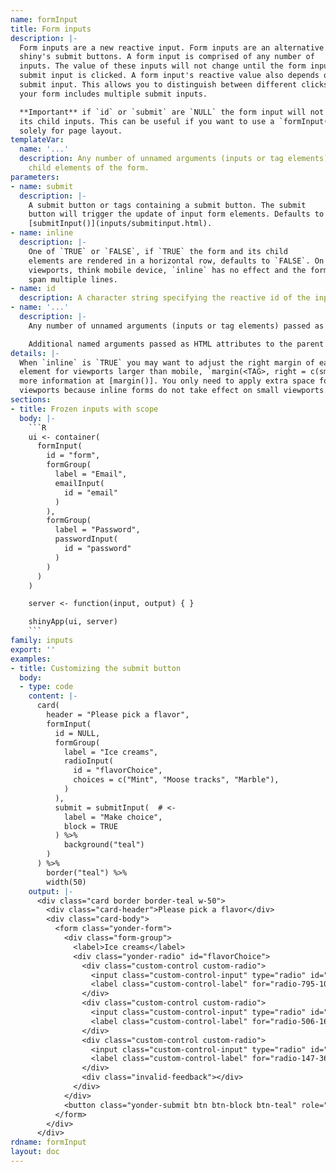 ```yaml
---
name: formInput
title: Form inputs
description: |-
  Form inputs are a new reactive input. Form inputs are an alternative to
  shiny's submit buttons. A form input is comprised of any number of
  inputs. The value of these inputs will not change until the form input's
  submit input is clicked. A form input's reactive value also depends on the
  submit input. This allows you to distinguish between different clicks if
  your form includes multiple submit inputs.

  **Important** if `id` or `submit` are `NULL` the form input will not freeze
  its child inputs. This can be useful if you want to use a `formInput()`
  solely for page layout.
templateVar:
  name: '...'
  description: Any number of unnamed arguments (inputs or tag elements) passed as
    child elements of the form.
parameters:
- name: submit
  description: |-
    A submit button or tags containing a submit button. The submit
    button will trigger the update of input form elements. Defaults to
    [submitInput()](inputs/submitinput.html).
- name: inline
  description: |-
    One of `TRUE` or `FALSE`, if `TRUE` the form and its child
    elements are rendered in a horizontal row, defaults to `FALSE`. On small
    viewports, think mobile device, `inline` has no effect and the form will
    span multiple lines.
- name: id
  description: A character string specifying the reactive id of the input.
- name: '...'
  description: |-
    Any number of unnamed arguments (inputs or tag elements) passed as child elements of the form.

    Additional named arguments passed as HTML attributes to the parent element.
details: |-
  When `inline` is `TRUE` you may want to adjust the right margin of each child
  element for viewports larger than mobile, `margin(<TAG>, right = c(sm = 2))`,
  more information at [margin()]. You only need to apply extra space for larger
  viewports because inline forms do not take effect on small viewports.
sections:
- title: Frozen inputs with scope
  body: |-
    ```R
    ui <- container(
      formInput(
        id = "form",
        formGroup(
          label = "Email",
          emailInput(
            id = "email"
          )
        ),
        formGroup(
          label = "Password",
          passwordInput(
            id = "password"
          )
        )
      )
    )

    server <- function(input, output) { }

    shinyApp(ui, server)
    ```
family: inputs
export: ''
examples:
- title: Customizing the submit button
  body:
  - type: code
    content: |-
      card(
        header = "Please pick a flavor",
        formInput(
          id = NULL,
          formGroup(
            label = "Ice creams",
            radioInput(
              id = "flavorChoice",
              choices = c("Mint", "Moose tracks", "Marble"),
            )
          ),
          submit = submitInput(  # <-
            label = "Make choice",
            block = TRUE
          ) %>%
            background("teal")
        )
      ) %>%
        border("teal") %>%
        width(50)
    output: |-
      <div class="card border border-teal w-50">
        <div class="card-header">Please pick a flavor</div>
        <div class="card-body">
          <form class="yonder-form">
            <div class="form-group">
              <label>Ice creams</label>
              <div class="yonder-radio" id="flavorChoice">
                <div class="custom-control custom-radio">
                  <input class="custom-control-input" type="radio" id="radio-795-103" name="flavorChoice" value="Mint" checked/>
                  <label class="custom-control-label" for="radio-795-103">Mint</label>
                </div>
                <div class="custom-control custom-radio">
                  <input class="custom-control-input" type="radio" id="radio-506-167" name="flavorChoice" value="Moose tracks"/>
                  <label class="custom-control-label" for="radio-506-167">Moose tracks</label>
                </div>
                <div class="custom-control custom-radio">
                  <input class="custom-control-input" type="radio" id="radio-147-36" name="flavorChoice" value="Marble"/>
                  <label class="custom-control-label" for="radio-147-36">Marble</label>
                </div>
                <div class="invalid-feedback"></div>
              </div>
            </div>
            <button class="yonder-submit btn btn-block btn-teal" role="button" value="Make choice">Make choice</button>
          </form>
        </div>
      </div>
rdname: formInput
layout: doc
---
```

